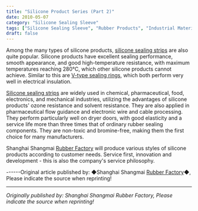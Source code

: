 ```yaml
---
title: "Silicone Product Series (Part 2)"
date: 2010-05-07
category: "Silicone Sealing Sleeve"
tags: ["Silicone Sealing Sleeve", "Rubber Products", "Industrial Materials"]
draft: false
---
```


Among the many types of silicone products, [silicone sealing strips](http://www.smpolymer.com/guijiaomifengtiao/) are also quite popular. Silicone products have excellent sealing performance, smooth appearance, and good high-temperature resistance, with maximum temperatures reaching 280°C, which other silicone products cannot achieve. Similar to this are [V-type sealing rings](http://www.smpolymer.com/), which both perform very well in electrical insulation.

[Silicone sealing strips](http://www.smpolymer.com/guijiaomifengtiao/) are widely used in chemical, pharmaceutical, food, electronics, and mechanical industries, utilizing the advantages of silicone products' ozone resistance and solvent resistance. They are also applied in pharmaceutical flow guidance and electronic wire and cable processing. They perform particularly well on dryer doors, with good elasticity and a service life more than three times that of ordinary rubber sealing components. They are non-toxic and bromine-free, making them the first choice for many manufacturers.

Shanghai Shangmai [Rubber Factory](http://www.smpolymer.com/) will produce various styles of silicone products according to customer needs. Service first, innovation and development - this is also the company's service philosophy.

------Original article published by: ◆Shanghai Shangmai [Rubber Factory](http://www.smpolymer.com/)◆, Please indicate the source when reprinting!

---

*Originally published by: Shanghai Shangmai Rubber Factory, Please indicate the source when reprinting!*